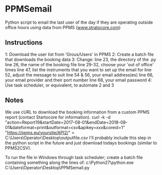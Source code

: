 # PPMSemail
Python script to email the last user of the day if they are operating outside office hours using data from PPMS (www.stratocore.com)

## Instructions
1: Download the user list from 'Grous/Users' in PPMS
2: Create a batch file that downloads the booking data
3: Change:
        line 23, the directory of the .py
        line 26, the name of the booking file
        line 29-32, choose your 'out of office' times
        line 47, list the instruments that you want to set up the email for
        line 52, adjust the message to suit
        line 54 & 56, your email address(es)
        line 66, your email provider and their port number
        line 68, your email password
4: Use task scheduler, or equivalent, to automate 2 and 3

## Notes
We use cURL to download the booking information from a custom PPMS report (contact Startocore for information).
  curl -k -d "action=Report19&startDate=2017-08-01&endDate=2018-08-01&dateformat=print&outformat=csv&apikey=xxx&coreid=1" "https://ppms.eu/yoursite/API2/" > C:\Users\Operator\Desktop\outputfile.csv
I'll probably include this step in the python script in the future and just download todays bookings (similar to PPMS2CSV).

To run the file in Windows through task scheduler; create a batch file containing something along the lines of:
  c:\Python27\python.exe C:\Users\Operator\Desktop\PPMSemail.py
